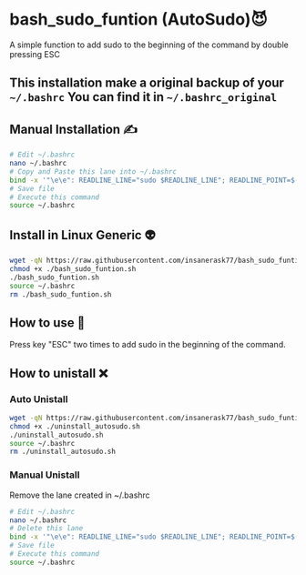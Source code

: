 # bash_sudo_funtion (AutoSudo):smiling_imp:
A simple function to add sudo to the beginning of the command by double pressing ESC

## This installation make a original backup of your `~/.bashrc` You can find it in `~/.bashrc_original`
## Manual Installation :writing_hand:
```bash
# Edit ~/.bashrc
nano ~/.bashrc
# Copy and Paste this lane into ~/.bashrc
bind -x '"\e\e": READLINE_LINE="sudo $READLINE_LINE"; READLINE_POINT=$((READLINE_POINT + 5))'
# Save file
# Execute this command
source ~/.bashrc

```

## Install in Linux Generic :alien:

```bash
wget -qN https://raw.githubusercontent.com/insanerask77/bash_sudo_funtion/main/bash_sudo_funtion.sh
chmod +x ./bash_sudo_funtion.sh
./bash_sudo_funtion.sh
source ~/.bashrc
rm ./bash_sudo_funtion.sh
```

## How to use :book:

 Press key "ESC" two times to add sudo in the beginning of the command.

## How to unistall :x:
### Auto Unistall
```bash
wget -qN https://raw.githubusercontent.com/insanerask77/bash_sudo_funtion/main/uninstall_autosudo.sh
chmod +x ./uninstall_autosudo.sh
./uninstall_autosudo.sh
source ~/.bashrc
rm ./uninstall_autosudo.sh
```
### Manual Unistall
 Remove the lane created in ~/.bashrc

 ```bash
# Edit ~/.bashrc
nano ~/.bashrc
# Delete this lane
bind -x '"\e\e": READLINE_LINE="sudo $READLINE_LINE"; READLINE_POINT=$((READLINE_POINT + 5))'
# Save file
# Execute this command
source ~/.bashrc
 ```
